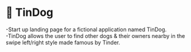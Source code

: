 # 🐶 TinDog

-Start up landing page for a fictional application named TinDog. 
<br>
-TinDog allows the user to find other dogs & their owners nearby in the swipe left/right style made famous by Tinder.

